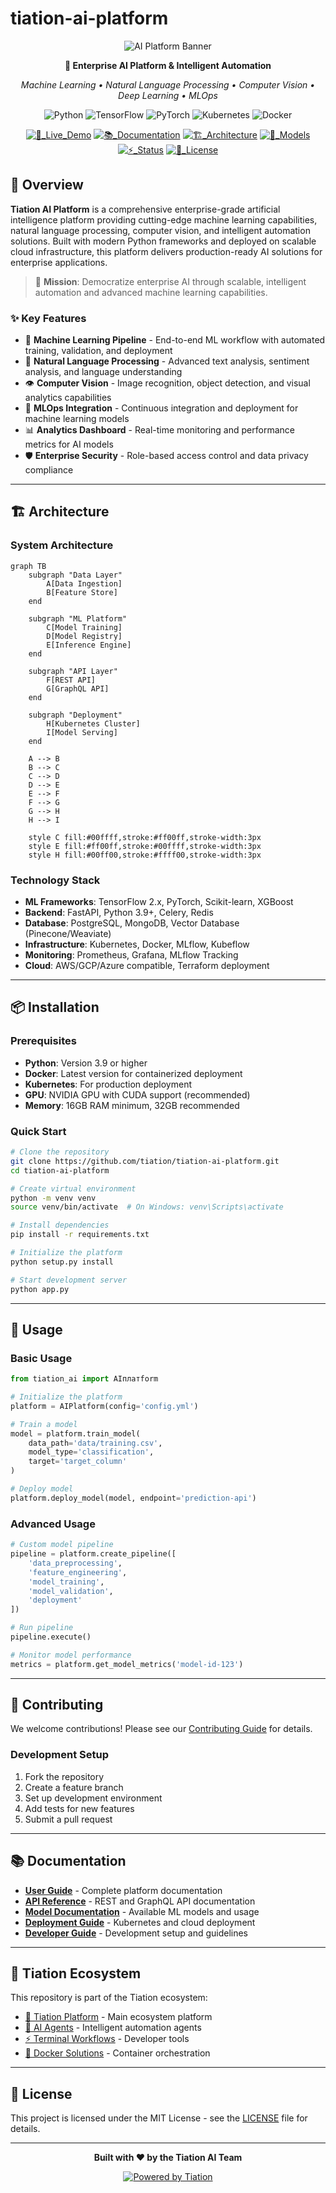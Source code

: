 # tiation-ai-platform

<div align="center">

![AI Platform Banner](https://img.shields.io/badge/🤖_TIATION_AI-Enterprise_Platform-00FFFF?style=for-the-badge&labelColor=0A0A0A&color=00FFFF)

**🌟 Enterprise AI Platform & Intelligent Automation**

*Machine Learning • Natural Language Processing • Computer Vision • Deep Learning • MLOps*

![Python](https://img.shields.io/badge/Python-3.9+-3776AB?style=flat-square&logo=python&logoColor=white)
![TensorFlow](https://img.shields.io/badge/TensorFlow-2.0+-FF6F00?style=flat-square&logo=tensorflow&logoColor=white)
![PyTorch](https://img.shields.io/badge/PyTorch-1.0+-EE4C2C?style=flat-square&logo=pytorch&logoColor=white)
![Kubernetes](https://img.shields.io/badge/Kubernetes-Deployment-326CE5?style=flat-square&logo=kubernetes&logoColor=white)
![Docker](https://img.shields.io/badge/Docker-Containerized-2496ED?style=flat-square&logo=docker&logoColor=white)

[![🚀_Live_Demo](https://img.shields.io/badge/🚀_AI_Platform-Live_Demo-00FFFF?style=flat-square&labelColor=0A0A0A&logo=tensorflow&logoColor=white)](https://tiation.github.io/tiation-ai-platform)
[![📚_Documentation](https://img.shields.io/badge/📚_ML_Docs-Complete-007FFF?style=flat-square&labelColor=0A0A0A&logo=readthedocs&logoColor=white)](https://tiation.github.io/tiation-ai-platform/docs)
[![🏗️_Architecture](https://img.shields.io/badge/🏗️_MLOps-Pipeline-FF00FF?style=flat-square&labelColor=0A0A0A&logo=apache&logoColor=white)](https://tiation.github.io/tiation-ai-platform/architecture)
[![🤖_Models](https://img.shields.io/badge/🤖_ML_Models-Production-00FF00?style=flat-square&labelColor=0A0A0A&logo=tensorflow&logoColor=white)](https://github.com/tiation/tiation-ai-platform/models)
[![⚡_Status](https://img.shields.io/badge/⚡_Status-Production_Ready-FF00FF?style=flat-square&labelColor=0A0A0A&logo=github&logoColor=white)](https://github.com/tiation/tiation-ai-platform)
[![📄_License](https://img.shields.io/badge/📄_License-MIT-00FFFF?style=flat-square&labelColor=0A0A0A&logo=opensourceinitiative&logoColor=white)](https://github.com/tiation/tiation-ai-platform/blob/main/LICENSE)

</div>

## 🚀 Overview

**Tiation AI Platform** is a comprehensive enterprise-grade artificial intelligence platform providing cutting-edge machine learning capabilities, natural language processing, computer vision, and intelligent automation solutions. Built with modern Python frameworks and deployed on scalable cloud infrastructure, this platform delivers production-ready AI solutions for enterprise applications.

> 🎯 **Mission**: Democratize enterprise AI through scalable, intelligent automation and advanced machine learning capabilities.

### ✨ Key Features

- 🤖 **Machine Learning Pipeline** - End-to-end ML workflow with automated training, validation, and deployment
- 🧠 **Natural Language Processing** - Advanced text analysis, sentiment analysis, and language understanding
- 👁️ **Computer Vision** - Image recognition, object detection, and visual analytics capabilities  
- 🔄 **MLOps Integration** - Continuous integration and deployment for machine learning models
- 📊 **Analytics Dashboard** - Real-time monitoring and performance metrics for AI models
- 🛡️ **Enterprise Security** - Role-based access control and data privacy compliance

---

## 🏗️ Architecture

### System Architecture

```mermaid
graph TB
    subgraph "Data Layer"
        A[Data Ingestion]
        B[Feature Store]
    end
    
    subgraph "ML Platform"
        C[Model Training]
        D[Model Registry]
        E[Inference Engine]
    end
    
    subgraph "API Layer"
        F[REST API]
        G[GraphQL API]
    end
    
    subgraph "Deployment"
        H[Kubernetes Cluster]
        I[Model Serving]
    end
    
    A --> B
    B --> C
    C --> D
    D --> E
    E --> F
    F --> G
    G --> H
    H --> I
    
    style C fill:#00ffff,stroke:#ff00ff,stroke-width:3px
    style E fill:#ff00ff,stroke:#00ffff,stroke-width:3px
    style H fill:#00ff00,stroke:#ffff00,stroke-width:3px
```

### Technology Stack

- **ML Frameworks**: TensorFlow 2.x, PyTorch, Scikit-learn, XGBoost
- **Backend**: FastAPI, Python 3.9+, Celery, Redis
- **Database**: PostgreSQL, MongoDB, Vector Database (Pinecone/Weaviate)
- **Infrastructure**: Kubernetes, Docker, MLflow, Kubeflow
- **Monitoring**: Prometheus, Grafana, MLflow Tracking
- **Cloud**: AWS/GCP/Azure compatible, Terraform deployment

---

## 📦 Installation

### Prerequisites

- **Python**: Version 3.9 or higher
- **Docker**: Latest version for containerized deployment
- **Kubernetes**: For production deployment
- **GPU**: NVIDIA GPU with CUDA support (recommended)
- **Memory**: 16GB RAM minimum, 32GB recommended

### Quick Start

```bash
# Clone the repository
git clone https://github.com/tiation/tiation-ai-platform.git
cd tiation-ai-platform

# Create virtual environment
python -m venv venv
source venv/bin/activate  # On Windows: venv\Scripts\activate

# Install dependencies
pip install -r requirements.txt

# Initialize the platform
python setup.py install

# Start development server
python app.py
```

---

## 🎯 Usage

### Basic Usage

```python
from tiation_ai import AIплатform

# Initialize the platform
platform = AIPlatform(config='config.yml')

# Train a model
model = platform.train_model(
    data_path='data/training.csv',
    model_type='classification',
    target='target_column'
)

# Deploy model
platform.deploy_model(model, endpoint='prediction-api')
```

### Advanced Usage

```python
# Custom model pipeline
pipeline = platform.create_pipeline([
    'data_preprocessing',
    'feature_engineering', 
    'model_training',
    'model_validation',
    'deployment'
])

# Run pipeline
pipeline.execute()

# Monitor model performance
metrics = platform.get_model_metrics('model-id-123')
```

---

## 🤝 Contributing

We welcome contributions! Please see our [Contributing Guide](CONTRIBUTING.md) for details.

### Development Setup

1. Fork the repository
2. Create a feature branch
3. Set up development environment
4. Add tests for new features
5. Submit a pull request

---

## 📚 Documentation

- **[User Guide](docs/user-guide.md)** - Complete platform documentation  
- **[API Reference](docs/api-reference.md)** - REST and GraphQL API documentation
- **[Model Documentation](docs/models.md)** - Available ML models and usage
- **[Deployment Guide](docs/deployment.md)** - Kubernetes and cloud deployment
- **[Developer Guide](docs/developer-guide.md)** - Development setup and guidelines

---

## 🔮 Tiation Ecosystem

This repository is part of the Tiation ecosystem:

- [🌟 Tiation Platform](https://github.com/tiation/tiation) - Main ecosystem platform
- [🤖 AI Agents](https://github.com/tiation/tiation-ai-agents) - Intelligent automation agents  
- [⚡ Terminal Workflows](https://github.com/tiation/tiation-terminal-workflows) - Developer tools
- [🐳 Docker Solutions](https://github.com/tiation/tiation-docker-debian) - Container orchestration

---

## 📄 License

This project is licensed under the MIT License - see the [LICENSE](LICENSE) file for details.

---

<div align="center">
  <p>
    <strong>Built with ❤️ by the Tiation AI Team</strong>
  </p>
  <p>
    <a href="https://github.com/tiation">
      <img src="https://img.shields.io/badge/Powered%20by-Tiation%20AI-cyan.svg" alt="Powered by Tiation">
    </a>
  </p>
</div>
